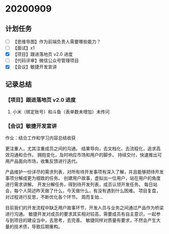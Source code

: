 # 20200909

## 计划任务

- [ ] 【思维导图】作为前端负责人需要哪些能力？
- [ ] 【面试】x1
- [x] 【项目】跟进落地页 v2.0 进度
- [ ] 【代码评审】微信公众号管理项目
- [x] 【会议】敏捷开发宣讲

## 记录总结

### 【项目】跟进落地页 v2.0 进度

1. 小米（绑定账号）和斗鱼（表单数未增加）未传问

### 【会议】敏捷开发宣讲

作业：结合工作和学习内容总结收获

更注重人，尤其注重成员之间的沟通。
结果导向，去文档化、去流程化，追求高效沟通和合作。
拥抱变化，及时响应市场和用户的脚步。
持续交付，快速推出可用产品面向市场，收集反馈进行迭代。

产品维护一份详尽的需求列表，对所有待开发事项有深入了解，并且能够把待开发事项分解成更为细致的任务。
创建用户故事，虚拟出一位用户，站在用户的角度进行需求讲解。
开发分解任务，得到待开发列表，成员认领开发任务。
每日站会，每个人简述昨天做了什么，今天做什么，有没有遇到什么困难。
项目复盘，对过程进行反思，不断优化各个环节。
周而复始...

目前我们的开发流程中缺乏用户故事环节，开发人员与业务之间通过产品作为桥梁进行沟通。
敏捷开发对成员的要求其实相对较高，需要成员有自主意识，一起参与到项目的建设当中，去思考，去完善。
敏捷同样对质量有要求，不然会产生大量的技术债，导致后期重构。
